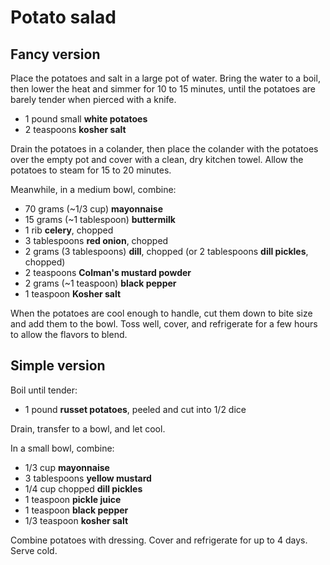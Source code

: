 Potato salad
============

Fancy version
-------------

Place the potatoes and salt in a large pot of water. Bring the water to a boil, then lower the heat and simmer for 10 to 15 minutes, until the potatoes are barely tender when pierced with a knife.

- 1 pound small **white potatoes**
- 2 teaspoons **kosher salt**

Drain the potatoes in a colander, then place the colander with the potatoes over the empty pot and cover with a clean, dry kitchen towel. Allow the potatoes to steam for 15 to 20 minutes.

Meanwhile, in a medium bowl, combine:

- 70 grams (~1/3 cup) **mayonnaise**
- 15 grams (~1 tablespoon) **buttermilk**
- 1 rib **celery**, chopped
- 3 tablespoons **red onion**, chopped
- 2 grams (3 tablespoons) **dill**, chopped (or 2 tablespoons **dill pickles**, chopped)
- 2 teaspoons **Colman's mustard powder**
- 2 grams (~1 teaspoon) **black pepper**
- 1 teaspoon **Kosher salt**

When the potatoes are cool enough to handle, cut them down to bite size and add them to the bowl. Toss well, cover, and refrigerate for a few hours to allow the flavors to blend.

Simple version
--------------

Boil until tender:

- 1 pound **russet potatoes**, peeled and cut into 1/2 dice

Drain, transfer to a bowl, and let cool.

In a small bowl, combine:

- 1/3 cup **mayonnaise**
- 3 tablespoons **yellow mustard**
- 1/4 cup chopped **dill pickles**
- 1 teaspoon **pickle juice**
- 1 teaspoon **black pepper**
- 1/3 teaspoon **kosher salt**

Combine potatoes with dressing. Cover and refrigerate for up to 4 days. Serve cold.
